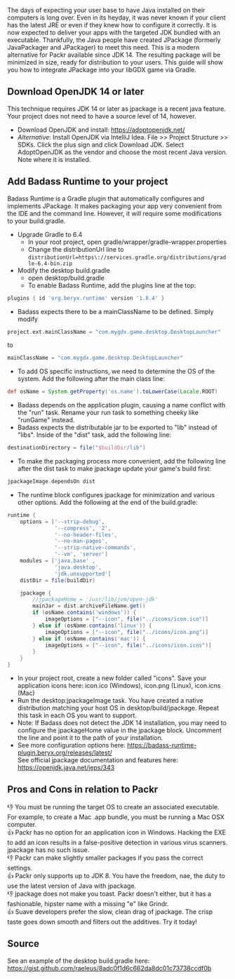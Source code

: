 The days of expecting your user base to have Java installed on their computers is long over. Even in its heyday, it was never known if your client has the latest JRE or even if they knew how to configure it correctly. It is now expected to deliver your apps with the targeted JDK bundled with an executable. Thankfully, the Java people have created JPackage (formerly JavaPackager and JPackager) to meet this need. This is a modern alternative for Packr available since JDK 14. The resulting package will be minimized in size, ready for distribution to your users. This guide will show you how to integrate JPackage into your libGDX game via Gradle.

## Download OpenJDK 14 or later

This technique requires JDK 14 or later as jpackage is a recent java feature. Your project does not need to have a source level of 14, however.

* Download OpenJDK and install: https://adoptopenjdk.net/
* _Alternative_: Install OpenJDK via IntelliJ Idea. File >> Project Structure >> SDKs. Click the plus sign and click Download JDK. Select AdoptOpenJDK as the vendor and choose the most recent Java version. Note where it is installed.

## Add Badass Runtime to your project

Badass Runtime is a Gradle plugin that automatically configures and implements JPackage. It makes packaging your app very convenient from the IDE and the command line. However, it will require some modifications to your build.gradle.

* Upgrade Gradle to 6.4
    * In your root project, open gradle/wrapper/gradle-wrapper.properties
    * Change the distributionUrl line to `distributionUrl=https\://services.gradle.org/distributions/gradle-6.4-bin.zip`
* Modify the desktop build.gradle
    * open desktop/build.gradle
    * To enable Badass Runtime, add the plugins line at the top:
```groovy
plugins { id 'org.beryx.runtime' version '1.8.4' }
```
* Badass expects there to be a mainClassName to be defined. Simply modify 
```groovy
project.ext.mainClassName = "com.mygdx.game.desktop.DesktopLauncher"
```
to 
```groovy
mainClassName = "com.mygdx.game.desktop.DesktopLauncher"
```
* To add OS specific instructions, we need to determine the OS of the system. Add the following after the main class line:
```groovy
def osName = System.getProperty('os.name').toLowerCase(Locale.ROOT)
```
* Badass depends on the application plugin, causing a name conflict with the "run" task. Rename your run task to something cheeky like "runGame" instead.
* Badass expects the distributable jar to be exported to "lib" instead of "libs". Inside of the "dist" task, add the following line: 
```groovy
destinationDirectory = file("$buildDir/lib")
```
* To make the packaging process more convenient, add the following line after the dist task to make jpackage update your game's build first: 
```groovy
jpackageImage.dependsOn dist
```
* The runtime block configures jpackage for minimization and various other options. Add the following at the end of the build.gradle:
```groovy
runtime {
    options = ['--strip-debug',
               '--compress', '2',
               '--no-header-files',
               '--no-man-pages',
               '--strip-native-commands',
               '--vm', 'server']
    modules = ['java.base' ,
               'java.desktop',
               'jdk.unsupported']
    distDir = file(buildDir)

    jpackage {
        //jpackageHome = '/usr/lib/jvm/open-jdk'
        mainJar = dist.archiveFileName.get()
        if (osName.contains('windows')) {
            imageOptions = ["--icon", file("../icons/icon.ico")]
        } else if (osName.contains('linux')) {
            imageOptions = ["--icon", file("../icons/icon.png")]
        } else if (osName.contains('mac')) {
            imageOptions = ["--icon", file("../icons/icon.icns")]
        }
    }
}
```
* In your project root, create a new folder called "icons". Save your application icons here: icon.ico (Windows), icon.png (Linux), icon.icns (Mac)
* Run the desktop:jpackageImage task. You have created a native distribution matching your host OS in desktop/build/jpackage. Repeat this task in each OS you want to support.
* Note: If Badass does not detect the JDK 14 installation, you may need to configure the jpackageHome value in the jpackage block. Uncomment the line and point it to the path of your installation.
* See more configuration options here: https://badass-runtime-plugin.beryx.org/releases/latest/  
See official jpackage documentation and features here: https://openjdk.java.net/jeps/343

## Pros and Cons in relation to Packr
👎 You must be running the target OS to create an associated executable. For example, to create a Mac .app bundle, you must be running a Mac OSX computer.  
👍 Packr has no option for an application icon in Windows. Hacking the EXE to add an icon results in a false-positive detection in various virus scanners. jpackage has no such issue.  
👎 Packr can make slightly smaller packages if you pass the correct settings.  
👍 Packr only supports up to JDK 8. You have the freedom, nae, the duty to use the latest version of Java with jpackage.  
👎 jpackage does not make you toast. Packr doesn't either, but it has a fashionable, hipster name with a missing "e" like Grindr.  
👍 Suave developers prefer the slow, clean drag of jpackage. The crisp taste goes down smooth and filters out the additives. Try it today!

## Source
See an example of the desktop build.gradle here: https://gist.github.com/raeleus/8adc0f1d6c662da8dc01c73738ccdf0b